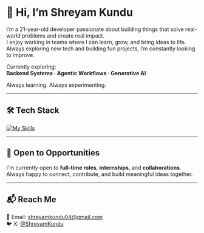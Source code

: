 # 👋 Hi, I’m Shreyam Kundu

I’m a 21-year-old developer passionate about building things that solve real-world problems and create real impact.  
I enjoy working in teams where I can learn, grow, and bring ideas to life.  Always exploring new tech and building fun projects, I’m constantly looking to improve.

Currently exploring:  
**Backend Systems · Agentic Workflows · Generative AI**

Always learning. Always experimenting.

---

## 🛠️ Tech Stack

[![My Skills](https://skillicons.dev/icons?i=ts,go,java,python,c,nodejs,react,nextjs,nestjs,mongodb,postgres,redis,docker,linux,bash,aws,graphql)](https://skillicons.dev)

---

## 🤝 Open to Opportunities

I'm currently open to **full-time roles**, **internships**, and **collaborations**.  
Always happy to connect, contribute, and build meaningful ideas together.

---

## 📬 Reach Me

📧 Email: [shreyamkundu04@gmail.com](mailto:shreyamkundu04@gmail.com)  
🐦 X: [@ShreyamKundu](https://x.com/ShreyamKundu)
